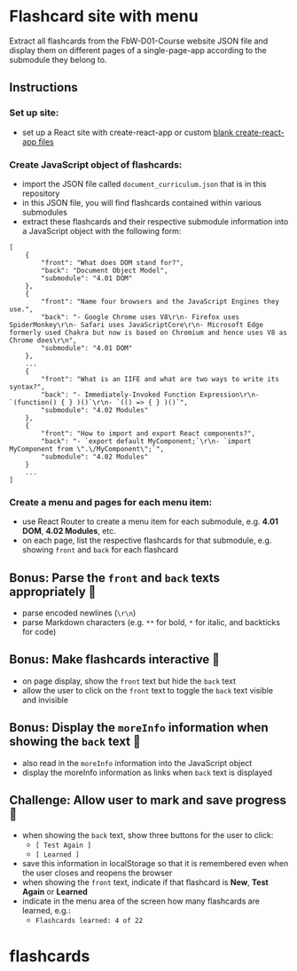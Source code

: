 # Flashcard site with menu

Extract all flashcards from the FbW-D01-Course website JSON file and display them on different pages of a single-page-app according to the submodule they belong to.

## Instructions

### Set up site:

- set up a React site with create-react-app or custom [blank create-react-app files](https://github.com/edwardtanguay/blankcra)

### Create JavaScript object of flashcards:

- import the JSON file called `document_curriculum.json` that is in this repository
- in this JSON file, you will find flashcards contained within various submodules
- extract these flashcards and their respective submodule information into a JavaScript object with the following form:

```
[
	{
		"front": "What does DOM stand for?",
		"back": "Document Object Model",
		"submodule": "4.01 DOM"
	},
	{
		"front": "Name four browsers and the JavaScript Engines they use.",
		"back": "- Google Chrome uses V8\r\n- Firefox uses SpiderMonkey\r\n- Safari uses JavaScriptCore\r\n- Microsoft Edge formerly used Chakra but now is based on Chromium and hence uses V8 as Chrome does\r\n",
		"submodule": "4.01 DOM"
	},
	...
	{
		"front": "What is an IIFE and what are two ways to write its syntax?",
		"back": "- Immediately-Invoked Function Expression\r\n- `(function() { } )()`\r\n- `(() => { } )()`",
		"submodule": "4.02 Modules"
	},
	{
		"front": "How to import and export React components?",
		"back": "- `export default MyComponent;`\r\n- `import MyComponent from \".\/MyComponent\";`",
		"submodule": "4.02 Modules"
	}
	...
]

```

### Create a menu and pages for each menu item:

- use React Router to create a menu item for each submodule, e.g. **4.01 DOM**, **4.02 Modules**, etc.
- on each page, list the respective flashcards for that submodule, e.g. showing `front` and `back` for each flashcard

## Bonus: Parse the `front` and `back` texts appropriately 🥇

- parse encoded newlines (`\r\n`)
- parse Markdown characters (e.g. `**` for bold, `*` for italic, and backticks for code)

## Bonus: Make flashcards interactive 🥇

- on page display, show the `front` text but hide the `back` text 
- allow the user to click on the `front` text to toggle the `back` text visible and invisible

## Bonus: Display the `moreInfo` information when showing the `back` text 🥇

- also read in the `moreInfo` information into the JavaScript object
- display the moreInfo information as links when `back` text is displayed

## Challenge: Allow user to mark and save progress 💪

- when showing the `back` text, show three buttons for the user to click:
    - `[ Test Again ]`
    - `[ Learned ]`
- save this information in localStorage so that it is remembered even when the user closes and reopens the browser
- when showing the `front` text, indicate if that flashcard is **New**, **Test Again** or **Learned**
- indicate in the menu area of the screen how many flashcards are learned, e.g.:
    - `Flashcards learned: 4 of 22`

# flashcards
